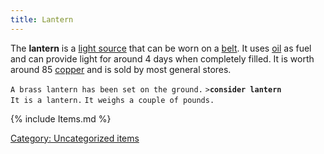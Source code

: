 ```yaml
---
title: Lantern
---
```


The **lantern** is a [light
source](Miscellaneous_equipment#Light_sources "wikilink") that can be
worn on a [belt](belt "wikilink"). It uses [oil](oil "wikilink") as fuel
and can provide light for around 4 days when completely filled. It is
worth around 85 [copper](copper "wikilink") and is sold by most general
stores.

`A brass lantern has been set on the ground.`
`>`**`consider lantern`**
`It is a lantern.`
`It weighs a couple of pounds.`

{% include Items.md %}

[Category: Uncategorized
items](Category:_Uncategorized_items "wikilink")